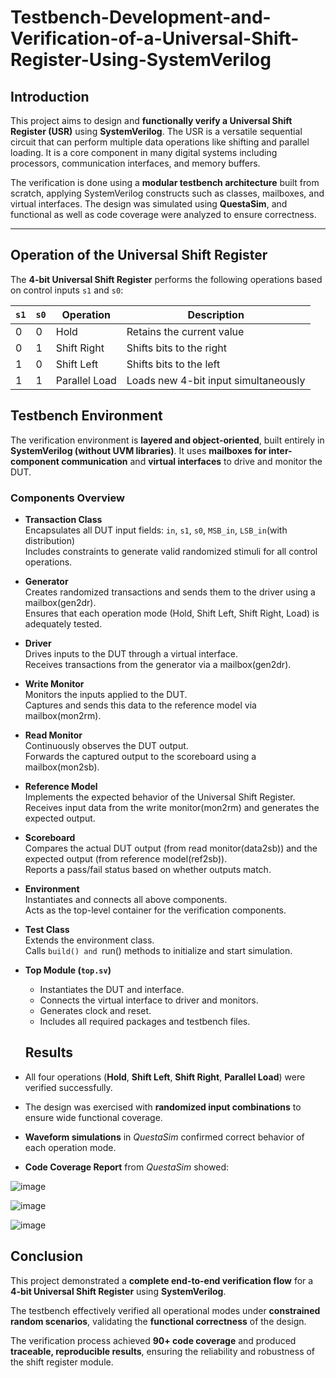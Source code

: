# Testbench-Development-and-Verification-of-a-Universal-Shift-Register-Using-SystemVerilog

## Introduction

This project aims to design and **functionally verify a Universal Shift Register (USR)** using **SystemVerilog**. The USR is a versatile sequential circuit that can perform multiple data operations like shifting and parallel loading. It is a core component in many digital systems including processors, communication interfaces, and memory buffers.

The verification is done using a **modular testbench architecture** built from scratch, applying SystemVerilog constructs such as classes, mailboxes, and virtual interfaces. The design was simulated using **QuestaSim**, and functional as well as code coverage were analyzed to ensure correctness.

---

## Operation of the Universal Shift Register

The **4-bit Universal Shift Register** performs the following operations based on control inputs `s1` and `s0`:

| `s1` | `s0` | Operation       | Description                         |
|------|------|----------------|-------------------------------------|
| 0    | 0    | Hold           | Retains the current value           |
| 0    | 1    | Shift Right    | Shifts bits to the right            |
| 1    | 0    | Shift Left     | Shifts bits to the left             |
| 1    | 1    | Parallel Load  | Loads new 4-bit input simultaneously|


## Testbench Environment

The verification environment is **layered and object-oriented**, built entirely in **SystemVerilog (without UVM libraries)**. It uses **mailboxes for inter-component communication** and **virtual interfaces** to drive and monitor the DUT.

### Components Overview

- **Transaction Class**  
  Encapsulates all DUT input fields: `in`, `s1`, `s0`, `MSB_in`, `LSB_in`(with distribution)  
  Includes constraints to generate valid randomized stimuli for all control operations.

- **Generator**  
  Creates randomized transactions and sends them to the driver using a mailbox(gen2dr).  
  Ensures that each operation mode (Hold, Shift Left, Shift Right, Load) is adequately tested.

- **Driver**  
  Drives inputs to the DUT through a virtual interface.  
  Receives transactions from the generator via a mailbox(gen2dr).

- **Write Monitor**  
  Monitors the inputs applied to the DUT.  
  Captures and sends this data to the reference model via mailbox(mon2rm).

- **Read Monitor**  
  Continuously observes the DUT output.  
  Forwards the captured output to the scoreboard using a mailbox(mon2sb).

- **Reference Model**  
  Implements the expected behavior of the Universal Shift Register.  
  Receives input data from the write monitor(mon2rm) and generates the expected output.

- **Scoreboard**  
  Compares the actual DUT output (from read monitor(data2sb)) and the expected output (from reference model(ref2sb)).  
  Reports a pass/fail status based on whether outputs match.

- **Environment**  
  Instantiates and connects all above components.  
  Acts as the top-level container for the verification components.

- **Test Class**  
  Extends the environment class.  
  Calls `build() and `run() methods to initialize and start simulation.

- **Top Module (`top.sv`)**  
  - Instantiates the DUT and interface.  
  - Connects the virtual interface to driver and monitors.  
  - Generates clock and reset.  
  - Includes all required packages and testbench files.
   

 
  ## Results

-  All four operations (**Hold**, **Shift Left**, **Shift Right**, **Parallel Load**) were verified successfully.
  
-  The design was exercised with **randomized input combinations** to ensure wide functional coverage.
  
- **Waveform simulations** in *QuestaSim* confirmed correct behavior of each operation mode.
  
- **Code Coverage Report** from *QuestaSim* showed:

  
![image](https://github.com/user-attachments/assets/cc0d16a9-82e3-4b08-9179-c554836a643c)


![image](https://github.com/user-attachments/assets/ac4cc536-a37b-424f-b836-af1bbe8313a2)


![image](https://github.com/user-attachments/assets/0c244116-6c9e-4ee7-9132-ee5a8c6cb3dc)


## Conclusion

This project demonstrated a **complete end-to-end verification flow** for a **4-bit Universal Shift Register** using **SystemVerilog**.

The testbench effectively verified all operational modes under **constrained random scenarios**, validating the **functional correctness** of the design.

The verification process achieved **90+ code coverage** and produced **traceable, reproducible results**, ensuring the reliability and robustness of the shift register module.
